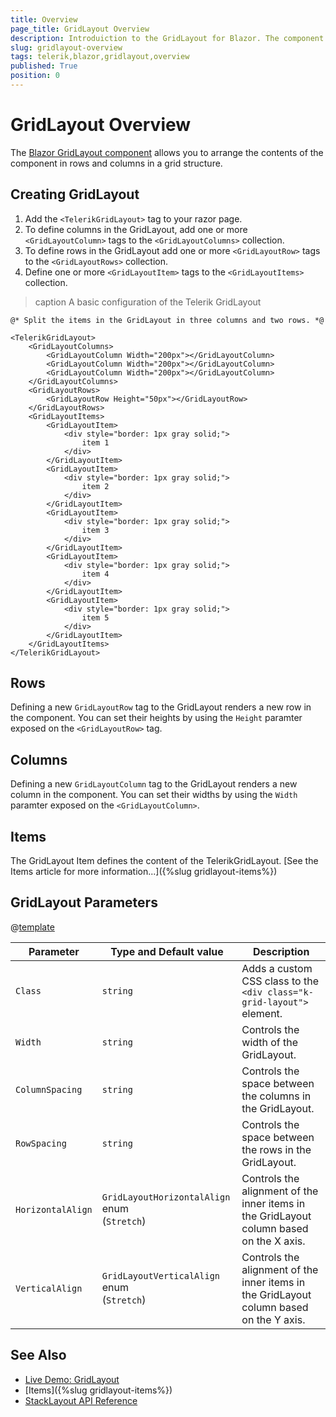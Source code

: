 ```yaml
---
title: Overview
page_title: GridLayout Overview
description: Introduiction to the GridLayout for Blazor. The component provides a CSS grid system.
slug: gridlayout-overview
tags: telerik,blazor,gridlayout,overview
published: True
position: 0
---
```


# GridLayout Overview

The <a href="https://www.telerik.com/blazor-ui/gridlayout" target="_blank">Blazor GridLayout component</a> allows you to arrange the contents of the component in rows and columns in a grid structure. 

## Creating GridLayout

1. Add the `<TelerikGridLayout>` tag to your razor page. 
1. To define columns in the GridLayout, add one or more `<GridLayoutColumn>` tags to the `<GridLayoutColumns>` collection.
1. To define rows in the GridLayout add one or more `<GridLayoutRow>` tags to the `<GridLayoutRows>` collection.
1. Define one or more `<GridLayoutItem>` tags to the `<GridLayoutItems>` collection.

>caption A basic configuration of the Telerik GridLayout

````CSHTML
@* Split the items in the GridLayout in three columns and two rows. *@

<TelerikGridLayout>
    <GridLayoutColumns>
        <GridLayoutColumn Width="200px"></GridLayoutColumn>
        <GridLayoutColumn Width="200px"></GridLayoutColumn>
        <GridLayoutColumn Width="200px"></GridLayoutColumn>
    </GridLayoutColumns>
    <GridLayoutRows>
        <GridLayoutRow Height="50px"></GridLayoutRow>
    </GridLayoutRows>
    <GridLayoutItems>
        <GridLayoutItem>
            <div style="border: 1px gray solid;">
                item 1
            </div>
        </GridLayoutItem>
        <GridLayoutItem>
            <div style="border: 1px gray solid;">
                item 2
            </div>
        </GridLayoutItem>
        <GridLayoutItem>
            <div style="border: 1px gray solid;">
                item 3
            </div>
        </GridLayoutItem>
        <GridLayoutItem>
            <div style="border: 1px gray solid;">
                item 4
            </div>
        </GridLayoutItem>
        <GridLayoutItem>
            <div style="border: 1px gray solid;">
                item 5
            </div>
        </GridLayoutItem>
    </GridLayoutItems>
</TelerikGridLayout>
````

## Rows

Defining a new `GridLayoutRow` tag to the GridLayout renders a new row in the component. You can set their heights by using the `Height` paramter exposed on the `<GridLayoutRow>` tag.

## Columns

Defining a new `GridLayoutColumn` tag to the GridLayout renders a new column in the component. You can set their widths by using the `Width` paramter exposed on the `<GridLayoutColumn>`.

## Items

The GridLayout Item defines the content of the TelerikGridLayout. [See the Items article for more information...]({%slug gridlayout-items%})

## GridLayout Parameters

@[template](/_contentTemplates/common/parameters-table-styles.md#table-layout)

| Parameter | Type and Default value | Description |
|-----------|------------------------|-------------|
| `Class`  | `string` | Adds a custom CSS class to the `<div class="k-grid-layout">` element. |
| `Width`  | `string` | Controls the width of the GridLayout. |
| `ColumnSpacing`  | `string` | Controls the space between the columns in the GridLayout. |
| `RowSpacing`  | `string` | Controls the space between the rows in the GridLayout. |
| `HorizontalAlign`  | `GridLayoutHorizontalAlign` enum <br /> (`Stretch`) | Controls the alignment of the inner items in the GridLayout column based on the X axis. |
| `VerticalAlign`  | `GridLayoutVerticalAlign` enum <br /> (`Stretch`) | Controls the alignment of the inner items in the GridLayout column based on the Y axis. |

## See Also

  * [Live Demo: GridLayout](https://demos.telerik.com/blazor-ui/gridlayout/overview)
  * [Items]({%slug gridlayout-items%})
  * [StackLayout API Reference](https://docs.telerik.com/blazor-ui/api/Telerik.Blazor.Components.TelerikGridLayout)
